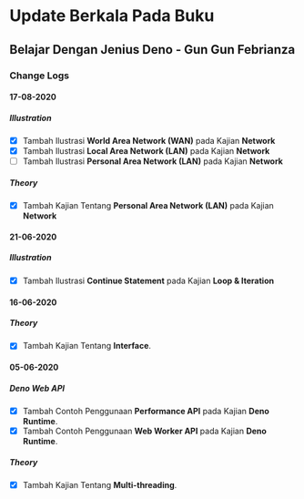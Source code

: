 # Update Berkala Pada Buku

## Belajar Dengan Jenius Deno - Gun Gun Febrianza

### Change Logs

#### 17-08-2020

##### Illustration

- [x] Tambah Ilustrasi **World Area Network (WAN)** pada Kajian **Network**
- [x] Tambah Ilustrasi **Local Area Network (LAN)** pada Kajian **Network**
- [ ] Tambah Ilustrasi **Personal Area Network (LAN)** pada Kajian **Network**

##### Theory

- [x] Tambah Kajian Tentang **Personal Area Network (LAN)** pada Kajian **Network**

#### 21-06-2020

##### Illustration

- [x] Tambah Ilustrasi **Continue Statement** pada Kajian **Loop & Iteration**

#### 16-06-2020

##### Theory

- [x] Tambah Kajian Tentang **Interface**.


#### 05-06-2020

##### **Deno Web API** 

- [x] Tambah Contoh Penggunaan **Performance API** pada Kajian **Deno Runtime**.
- [x] Tambah Contoh Penggunaan **Web Worker API** pada Kajian **Deno Runtime**.

##### Theory

- [x] Tambah Kajian Tentang **Multi-threading**.
